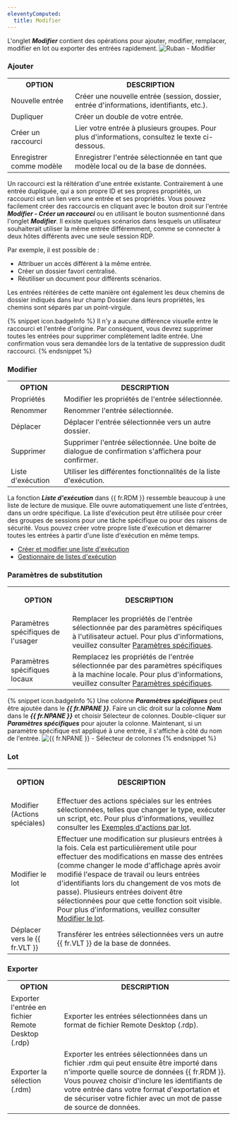 ```yaml
---
eleventyComputed:
  title: Modifier
---
```

L'onglet ***Modifier*** contient des opérations pour ajouter, modifier, remplacer, modifier en lot ou exporter des entrées rapidement.
![Ruban - Modifier](https://cdnweb.devolutions.net/docs/fr/rdm/windows/clip10207.png)

### Ajouter

<table>
	<tr>
		<th>
OPTION
		</th>
		<th>
DESCRIPTION
		</th>
	</tr>
		<td>
Nouvelle entrée
		</td>
		<td>
Créer une nouvelle entrée (session, dossier, entrée d'informations, identifiants, etc.).
		</td>
	</tr>
		<td>
Dupliquer
		</td>
		<td>
Créer un double de votre entrée.
		</td>
	</tr>
		<td>
Créer un raccourci
		</td>
		<td>
Lier votre entrée à plusieurs groupes. Pour plus d'informations, consultez le texte ci-dessous.
		</td>
	</tr>
		<td>
Enregistrer comme modèle
		</td>
		<td>
Enregistrer l'entrée sélectionnée en tant que modèle local ou de la base de données.
		</td>
	</tr>
</table>

Un raccourci est la réitération d'une entrée existante. Contrairement à une entrée dupliquée, qui a son propre ID et ses propres propriétés, un raccourci est un lien vers une entrée et ses propriétés. Vous pouvez facilement créer des raccourcis en cliquant avec le bouton droit sur l'entrée ***Modifier - Créer un raccourci*** ou en utilisant le bouton susmentionné dans l'onglet ***Modifier***. Il existe quelques scénarios dans lesquels un utilisateur souhaiterait utiliser la même entrée différemment, comme se connecter à deux hôtes différents avec une seule session RDP.

Par exemple, il est possible de :

* Attribuer un accès différent à la même entrée.
* Créer un dossier favori centralisé.
* Réutiliser un document pour différents scénarios.

Les entrées réitérées de cette manière ont également les deux chemins de dossier indiqués dans leur champ Dossier dans leurs propriétés, les chemins sont séparés par un point-virgule.

{% snippet icon.badgeInfo %}
Il n'y a aucune différence visuelle entre le raccourci et l'entrée d'origine. Par conséquent, vous devrez supprimer toutes les entrées pour supprimer complètement ladite entrée. Une confirmation vous sera demandée lors de la tentative de suppression dudit raccourci.
{% endsnippet %}


### Modifier

<table>
	<tr>
		<th>
OPTION
		</th>
		<th>
DESCRIPTION
		</th>
	</tr>
		<td>
Propriétés
		</td>
		<td>
Modifier les propriétés de l'entrée sélectionnée.
		</td>
	</tr>
		<td>
Renommer
		</td>
		<td>
Renommer l'entrée sélectionnée.
		</td>
	</tr>
		<td>
Déplacer
		</td>
		<td>
Déplacer l'entrée sélectionnée vers un autre dossier.
		</td>
	</tr>
		<td>
Supprimer
		</td>
		<td>
Supprimer l'entrée sélectionnée. Une boîte de dialogue de confirmation s'affichera pour confirmer.
		</td>
	</tr>
		<td>
Liste d'exécution
		</td>
		<td>
Utiliser les différentes fonctionnalités de la liste d'exécution.
		</td>
	</tr>
</table>

La fonction ***Liste d'exécution*** dans {{ fr.RDM }} ressemble beaucoup à une liste de lecture de musique. Elle ouvre automatiquement une liste d'entrées, dans un ordre spécifique. La liste d'exécution peut être utilisée pour créer des groupes de sessions pour une tâche spécifique ou pour des raisons de sécurité. Vous pouvez créer votre propre liste d'exécution et démarrer toutes les entrées à partir d'une liste d'exécution en même temps.

* [Créer et modifier une liste d'exécution](/fr/rdm/windows/commands/edit/edit/play-list/play-list-actions/)
* [Gestionnaire de listes d'exécution](/fr/rdm/windows/commands/edit/edit/play-list/play-list-management/)

### Paramètres de substitution

<table>
	<tr>
		<th>

OPTION
		</th>
		<th>
DESCRIPTION
		</th>
	</tr>
		<td>
Paramètres spécifiques de l'usager
		</td>
		<td>
Remplacer les propriétés de l'entrée sélectionnée par des paramètres spécifiques à l'utilisateur actuel. Pour plus d'informations, veuillez consulter [Paramètres spécifiques](/fr/rdm/windows/commands/edit/setting-overrides/specific-settings/).
		</td>
	</tr>
		<td>
Paramètres spécifiques locaux
		</td>
		<td>
Remplacez les propriétés de l'entrée sélectionnée par des paramètres spécifiques à la machine locale. Pour plus d'informations, veuillez consulter [Paramètres spécifiques](/fr/rdm/windows/commands/edit/setting-overrides/specific-settings/).
		</td>
	</tr>
</table>

{% snippet icon.badgeInfo %}
Une colonne ***Paramètres spécifiques*** peut être ajoutée dans le ***{{ fr.NPANE }}***. Faire un clic droit sur la colonne ***Nom*** dans le ***{{ fr.NPANE }}*** et choisir Sélecteur de colonnes. Double-cliquer sur ***Paramètres spécifiques*** pour ajouter la colonne. Maintenant, si un paramètre spécifique est appliqué à une entrée, il s'affiche à côté du nom de l'entrée.
![{{ fr.NPANE }} - Sélecteur de colonnes](https://cdnweb.devolutions.net/docs/fr/rdm/windows/SpecificSettingsColumnChooser.png)
{% endsnippet %}


### Lot

<table>
	<tr>
		<th>

OPTION
		</th>
		<th>
DESCRIPTION
		</th>
	</tr>
		<td>
Modifier (Actions spéciales)
		</td>
		<td>
Effectuer des actions spéciales sur les entrées sélectionnées, telles que changer le type, exécuter un script, etc. Pour plus d'informations, veuillez consulter les [Exemples d'actions par lot](/fr/rdm/windows/powershell-scripting/custom-powershell-commands/batch-actions-samples/).
		</td>
	</tr>
		<td>
Modifier le lot
		</td>
		<td>
Effectuer une modification sur plusieurs entrées à la fois. Cela est particulièrement utile pour effectuer des modifications en masse des entrées (comme changer le mode d'affichage après avoir modifié l'espace de travail ou leurs entrées d'identifiants lors du changement de vos mots de passe). Plusieurs entrées doivent être sélectionnées pour que cette fonction soit visible. Pour plus d'informations, veuillez consulter [Modifier le lot](/fr/rdm/windows/commands/edit/batch/batch-edit/).
		</td>
	</tr>
		<td>
Déplacer vers le {{ fr.VLT }}
		</td>
		<td>
Transférer les entrées sélectionnées vers un autre {{ fr.VLT }} de la base de données.
		</td>
	</tr>
</table>

### Exporter

<table>
	<tr>
		<th>
OPTION
		</th>
		<th>
DESCRIPTION
		</th>
	</tr>
		<td>
Exporter l'entrée en fichier Remote Desktop (.rdp)
		</td>
		<td>
Exporter les entrées sélectionnées dans un format de fichier Remote Desktop (.rdp).
		</td>
	</tr>
		<td>
Exporter la sélection (.rdm)
		</td>
		<td>
Exporter les entrées sélectionnées dans un fichier .rdm qui peut ensuite être importé dans n'importe quelle source de données {{ fr.RDM }}. Vous pouvez choisir d'inclure les identifiants de votre entrée dans votre format d'exportation et de sécuriser votre fichier avec un mot de passe de source de données.
		</td>
	</tr>
</table>
